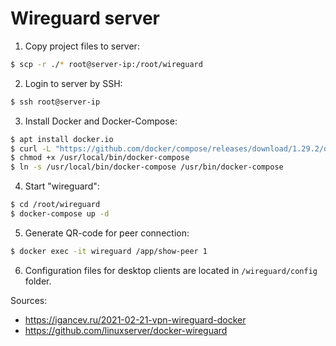 # Wireguard server

1. Copy project files to server:
```bash
$ scp -r ./* root@server-ip:/root/wireguard
```

2. Login to server by SSH:
```bash
$ ssh root@server-ip
```

3. Install Docker and Docker-Compose:
```bash
$ apt install docker.io
$ curl -L "https://github.com/docker/compose/releases/download/1.29.2/docker-compose-$(uname -s)-$(uname -m)" -o /usr/local/bin/docker-compose
$ chmod +x /usr/local/bin/docker-compose
$ ln -s /usr/local/bin/docker-compose /usr/bin/docker-compose
```

4. Start "wireguard":
```bash
$ cd /root/wireguard
$ docker-compose up -d
```

5. Generate QR-code for peer connection:
```bash
$ docker exec -it wireguard /app/show-peer 1
```

6. Configuration files for desktop clients are located in `/wireguard/config` folder. 

Sources:

- https://igancev.ru/2021-02-21-vpn-wireguard-docker
- https://github.com/linuxserver/docker-wireguard
